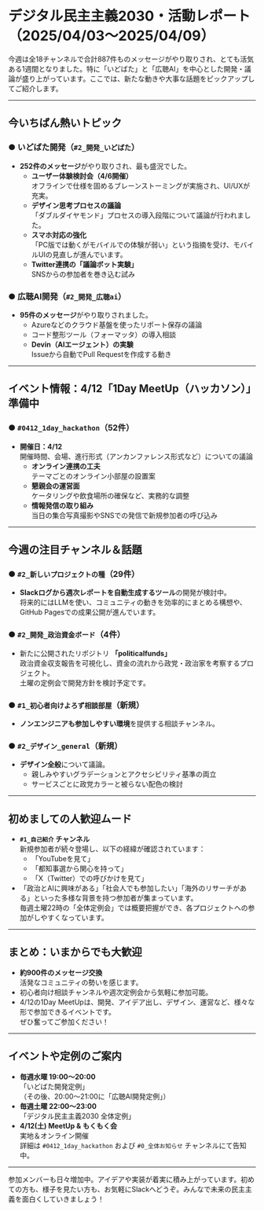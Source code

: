 # デジタル民主主義2030・活動レポート（2025/04/03～2025/04/09）

今週は全18チャンネルで合計887件ものメッセージがやり取りされ、とても活気ある1週間となりました。特に「いどばた」と「広聴AI」を中心とした開発・議論が盛り上がっています。ここでは、新たな動きや大事な話題をピックアップしてご紹介します。

---

## 今いちばん熱いトピック

### ● いどばた開発（`#2_開発_いどばた`）
- **252件のメッセージ**がやり取りされ、最も盛況でした。
  - **ユーザー体験検討会（4/6開催）**  
    オフラインで仕様を固めるブレーンストーミングが実施され、UI/UXが充実。  
  - **デザイン思考プロセスの議論**  
    「ダブルダイヤモンド」プロセスの導入段階について議論が行われました。  
  - **スマホ対応の強化**  
    「PC版では動くがモバイルでの体験が弱い」という指摘を受け、モバイルUIの見直しが進んでいます。
  - **Twitter連携の「議論ボット実験」**  
    SNSからの参加者を巻き込む試み

### ● 広聴AI開発（`#2_開発_広聴ai`）
- **95件のメッセージ**がやり取りされました。
  - Azureなどのクラウド基盤を使ったリポート保存の議論
  - コード整形ツール（フォーマッタ）の導入相談
  - **Devin（AIエージェント）の実験**  
    Issueから自動でPull Requestを作成する動き

---

## イベント情報：4/12「1Day MeetUp（ハッカソン）」準備中

### ● `#0412_1day_hackathon`（52件）
- **開催日：4/12**  
  開催時間、会場、進行形式（アンカンファレンス形式など）についての議論
  - **オンライン連携の工夫**  
    テーマごとのオンライン小部屋の設置案
  - **懇親会の運営面**  
    ケータリングや飲食場所の確保など、実務的な調整
  - **情報発信の取り組み**  
    当日の集合写真撮影やSNSでの発信で新規参加者の呼び込み

---

## 今週の注目チャンネル＆話題

### ● `#2_新しいプロジェクトの種`（29件）
- **Slackログから週次レポートを自動生成するツール**の開発が検討中。  
  将来的にはLLMを使い、コミュニティの動きを効率的にまとめる構想や、GitHub Pagesでの成果公開が進んでいます。

### ● `#2_開発_政治資金ボード`（4件）
- 新たに公開されたリポジトリ **「politicalfunds」**  
  政治資金収支報告を可視化し、資金の流れから政党・政治家を考察するプロジェクト。  
  土曜の定例会で開発方針を検討予定です。

### ● `#1_初心者向けよろず相談部屋`（新規）
- **ノンエンジニアも参加しやすい環境**を提供する相談チャンネル。  

### ● `#2_デザイン_general`（新規）
- **デザイン全般**について議論。  
  - 親しみやすいグラデーションとアクセシビリティ基準の両立  
  - サービスごとに政党カラーと被らない配色の検討

---

## 初めましての人歓迎ムード

- **`#1_自己紹介` チャンネル**  
  新規参加者が続々登場し、以下の経緯が確認されています：
  - 「YouTubeを見て」
  - 「都知事選から関心を持って」
  - 「X（Twitter）での呼びかけを見て」
- 「政治とAIに興味がある」「社会人でも参加したい」「海外のリサーチがある」といった多様な背景を持つ参加者が集まっています。  
  毎週土曜22時の「全体定例会」では概要把握ができ、各プロジェクトへの参加がしやすくなっています。

---

## まとめ：いまからでも大歓迎

- **約900件のメッセージ交換**  
  活発なコミュニティの勢いを感じます。  
- 初心者向け相談チャンネルや週次定例会から気軽に参加可能。  
- 4/12の1Day MeetUpは、開発、アイデア出し、デザイン、運営など、様々な形で参加できるイベントです。  
  ぜひ奮ってご参加ください！

---

## イベントや定例のご案内

- **毎週水曜 19:00～20:00**  
  「いどばた開発定例」  
  （その後、20:00～21:00に「広聴AI開発定例」）
- **毎週土曜 22:00～23:00**  
  「デジタル民主主義2030 全体定例」
- **4/12(土) MeetUp & もくもく会**  
  実地＆オンライン開催  
  詳細は `#0412_1day_hackathon` および `#0_全体お知らせ` チャンネルにて告知中。

---

参加メンバーも日々増加中。アイデアや実装が着実に積み上がっています。初めての方も、様子を見たい方も、お気軽にSlackへどうぞ。みんなで未来の民主主義を面白くしていきましょう！
